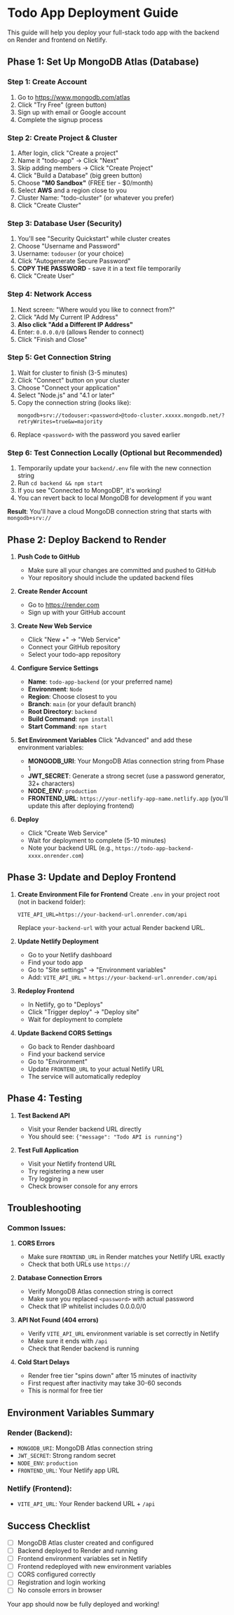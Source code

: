 # Todo App Deployment Guide

This guide will help you deploy your full-stack todo app with the backend on Render and frontend on Netlify.

## Phase 1: Set Up MongoDB Atlas (Database)

### Step 1: Create Account
1. Go to https://www.mongodb.com/atlas
2. Click "Try Free" (green button)
3. Sign up with email or Google account
4. Complete the signup process

### Step 2: Create Project & Cluster
1. After login, click "Create a project"
2. Name it "todo-app" → Click "Next"
3. Skip adding members → Click "Create Project"
4. Click "Build a Database" (big green button)
5. Choose **"M0 Sandbox"** (FREE tier - $0/month)
6. Select **AWS** and a region close to you
7. Cluster Name: "todo-cluster" (or whatever you prefer)
8. Click "Create Cluster"

### Step 3: Database User (Security)
1. You'll see "Security Quickstart" while cluster creates
2. Choose "Username and Password"
3. Username: `todouser` (or your choice)
4. Click "Autogenerate Secure Password" 
5. **COPY THE PASSWORD** - save it in a text file temporarily
6. Click "Create User"

### Step 4: Network Access
1. Next screen: "Where would you like to connect from?"
2. Click "Add My Current IP Address" 
3. **Also click "Add a Different IP Address"**
4. Enter: `0.0.0.0/0` (allows Render to connect)
5. Click "Finish and Close"

### Step 5: Get Connection String
1. Wait for cluster to finish (3-5 minutes)
2. Click "Connect" button on your cluster
3. Choose "Connect your application"
4. Select "Node.js" and "4.1 or later"
5. Copy the connection string (looks like):
   ```
   mongodb+srv://todouser:<password>@todo-cluster.xxxxx.mongodb.net/?retryWrites=true&w=majority
   ```
6. Replace `<password>` with the password you saved earlier

### Step 6: Test Connection Locally (Optional but Recommended)
1. Temporarily update your `backend/.env` file with the new connection string
2. Run `cd backend && npm start`
3. If you see "Connected to MongoDB", it's working!
4. You can revert back to local MongoDB for development if you want

**Result**: You'll have a cloud MongoDB connection string that starts with `mongodb+srv://`

## Phase 2: Deploy Backend to Render

1. **Push Code to GitHub**
   - Make sure all your changes are committed and pushed to GitHub
   - Your repository should include the updated backend files

2. **Create Render Account**
   - Go to https://render.com
   - Sign up with your GitHub account

3. **Create New Web Service**
   - Click "New +" → "Web Service"
   - Connect your GitHub repository
   - Select your todo-app repository

4. **Configure Service Settings**
   - **Name**: `todo-app-backend` (or your preferred name)
   - **Environment**: `Node`
   - **Region**: Choose closest to you
   - **Branch**: `main` (or your default branch)
   - **Root Directory**: `backend`
   - **Build Command**: `npm install`
   - **Start Command**: `npm start`

5. **Set Environment Variables**
   Click "Advanced" and add these environment variables:
   
   - **MONGODB_URI**: Your MongoDB Atlas connection string from Phase 1
   - **JWT_SECRET**: Generate a strong secret (use a password generator, 32+ characters)
   - **NODE_ENV**: `production`
   - **FRONTEND_URL**: `https://your-netlify-app-name.netlify.app` (you'll update this after deploying frontend)

6. **Deploy**
   - Click "Create Web Service"
   - Wait for deployment to complete (5-10 minutes)
   - Note your backend URL (e.g., `https://todo-app-backend-xxxx.onrender.com`)

## Phase 3: Update and Deploy Frontend

1. **Create Environment File for Frontend**
   Create `.env` in your project root (not in backend folder):
   ```
   VITE_API_URL=https://your-backend-url.onrender.com/api
   ```
   Replace `your-backend-url` with your actual Render backend URL.

2. **Update Netlify Deployment**
   - Go to your Netlify dashboard
   - Find your todo app
   - Go to "Site settings" → "Environment variables"
   - Add: `VITE_API_URL` = `https://your-backend-url.onrender.com/api`

3. **Redeploy Frontend**
   - In Netlify, go to "Deploys"
   - Click "Trigger deploy" → "Deploy site"
   - Wait for deployment to complete

4. **Update Backend CORS Settings**
   - Go back to Render dashboard
   - Find your backend service
   - Go to "Environment"
   - Update `FRONTEND_URL` to your actual Netlify URL
   - The service will automatically redeploy

## Phase 4: Testing

1. **Test Backend API**
   - Visit your Render backend URL directly
   - You should see: `{"message": "Todo API is running"}`

2. **Test Full Application**
   - Visit your Netlify frontend URL
   - Try registering a new user
   - Try logging in
   - Check browser console for any errors

## Troubleshooting

### Common Issues:

1. **CORS Errors**
   - Make sure `FRONTEND_URL` in Render matches your Netlify URL exactly
   - Check that both URLs use `https://`

2. **Database Connection Errors**
   - Verify MongoDB Atlas connection string is correct
   - Make sure you replaced `<password>` with actual password
   - Check that IP whitelist includes 0.0.0.0/0

3. **API Not Found (404 errors)**
   - Verify `VITE_API_URL` environment variable is set correctly in Netlify
   - Make sure it ends with `/api`
   - Check that Render backend is running

4. **Cold Start Delays**
   - Render free tier "spins down" after 15 minutes of inactivity
   - First request after inactivity may take 30-60 seconds
   - This is normal for free tier

## Environment Variables Summary

### Render (Backend):
- `MONGODB_URI`: MongoDB Atlas connection string
- `JWT_SECRET`: Strong random secret
- `NODE_ENV`: `production`
- `FRONTEND_URL`: Your Netlify app URL

### Netlify (Frontend):
- `VITE_API_URL`: Your Render backend URL + `/api`

## Success Checklist

- [ ] MongoDB Atlas cluster created and configured
- [ ] Backend deployed to Render and running
- [ ] Frontend environment variables set in Netlify
- [ ] Frontend redeployed with new environment variables
- [ ] CORS configured correctly
- [ ] Registration and login working
- [ ] No console errors in browser

Your app should now be fully deployed and working!

